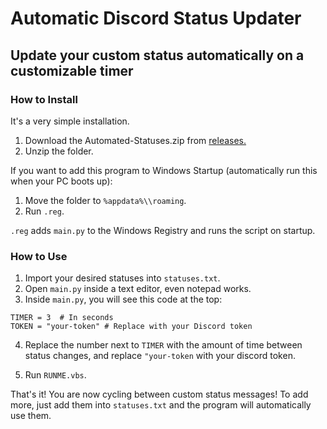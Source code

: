# Automatic Discord Status Updater
## Update your custom status automatically on a customizable timer

### How to Install
It's a very simple installation.
1. Download the Automated-Statuses.zip from [releases.](https://github.com/meilaleinalainengithub/Automated-Status/releases/tag/discord)
2. Unzip the folder.

If you want to add this program to Windows Startup (automatically run this when your PC boots up):
1. Move the folder to ```%appdata%\\roaming```.
2. Run ```.reg```.

```.reg``` adds ```main.py``` to the Windows Registry and runs the script on startup. 

### How to Use
1. Import your desired statuses into ```statuses.txt```.
2. Open ```main.py``` inside a text editor, even notepad works.
3. Inside ```main.py```, you will see this code at the top: 
```
TIMER = 3  # In seconds
TOKEN = "your-token" # Replace with your Discord token 
```
4. Replace the number next to ```TIMER``` with the amount of time between status changes, and replace ```"your-token``` with your discord token.

3. Run ```RUNME.vbs```.

That's it! You are now cycling between custom status messages! To add more, just add them into ```statuses.txt``` and the program will automatically use them.